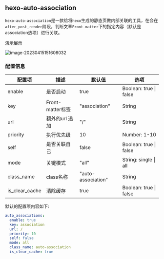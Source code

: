 ## hexo-auto-association

`hexo-auto-association`是一款给将`hexo`生成的静态页做内部关联的工具，在会在`after_post_render`阶段，判断文章`Front-matter`下的指定内容（默认是association选项）进行关联。

[演示展示](https://www.7zmonkey.tech/)

![image-20230415151608032](https://7zmonkey-blog.oss-cn-beijing.aliyuncs.com/blog/iamges/image-20230415151608032.png)

### 配置信息

| 配置项 | 描述             | 默认值             | 选项 |
| -------------- | ---------------- | ------------------ | ------ |
| enable         | 是否启动         | true               | Boolean: true \| false |
| key            | Front-matter标签 | "association"      | String |
| url            | 额外的url 追加   | "/"                | String |
| priority       | 执行优先级       | 10                 |Number: 1-10|
| self           | 是否关联自己     | false              |Boolean: true \| false|
| mode           | 关键模式         | "all"              |String: single \| all|
| class_name     | class名称        | "auto-association" | String |
| is_clear_cache | 清除缓存         | true               |  Boolean: true \| false  |

默认的配置项内容如下: 
```yml
auto_associations: 
  enable: true
  key: association
  url: /
  priority: 10
  self: false
  mode: all
  class_name: auto-association
  is_clear_cache: true
```